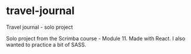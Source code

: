 # travel-journal
Travel journal - solo project

Solo project from the Scrimba course - Module 11.
Made with React.
I also wanted to practice a bit of SASS.
